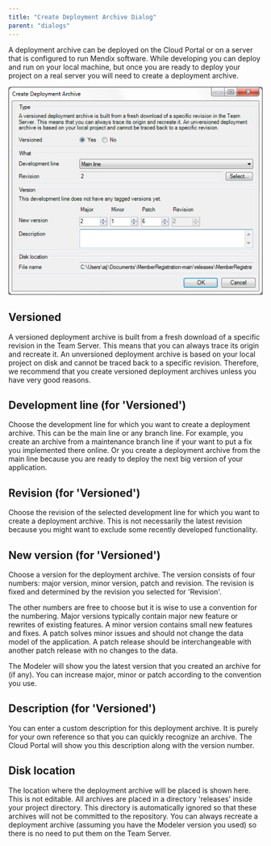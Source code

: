 ```yaml
---
title: "Create Deployment Archive Dialog"
parent: "dialogs"
---
```

A deployment archive can be deployed on the Cloud Portal or on a server that is configured to run Mendix software. While developing you can deploy and run on your local machine, but once you are ready to deploy your project on a real server you will need to create a deployment archive.

![](attachments/524301/688182.png)

## Versioned

A versioned deployment archive is built from a fresh download of a specific revision in the Team Server. This means that you can always trace its origin and recreate it. An unversioned deployment archive is based on your local project on disk and cannot be traced back to a specific revision. Therefore, we recommend that you create versioned deployment
archives unless you have very good reasons.

## Development line (for 'Versioned')

Choose the development line for which you want to create a deployment archive. This can be the main line or any branch line. For example, you create an archive from a maintenance branch line if your want to put a fix you implemented there online. Or you create a deployment archive from the main line because you are ready to deploy the next big version of your application.

## Revision (for 'Versioned')

Choose the revision of the selected development line for which you want to create a deployment archive. This is not necessarily the latest revision because you might want to exclude some recently developed functionality.

## New version (for 'Versioned')

Choose a version for the deployment archive. The version consists of four numbers: major version, minor version, patch and revision. The revision is fixed and determined by the revision you selected for 'Revision'.

The other numbers are free to choose but it is wise to use a convention for the numbering. Major versions typically contain major new feature or rewrites of existing features. A minor version contains small new features and fixes. A patch solves minor issues and should not change the data model of the application. A patch release should be interchangeable with another patch release with no changes to the data.

The Modeler will show you the latest version that you created an archive for (if any). You can increase major, minor or patch according to the convention you use.

## Description (for 'Versioned')

You can enter a custom description for this deployment archive. It is purely for your own reference so that you can quickly recognize an archive. The Cloud Portal will show you this description along with the version number.

## Disk location

The location where the deployment archive will be placed is shown here. This is not editable. All archives are placed in a directory 'releases' inside your project directory. This directory is automatically ignored so that these archives will not be committed to the repository. You can always recreate a deployment archive (assuming you have the Modeler version you used) so there is no need to put them on the Team Server.
